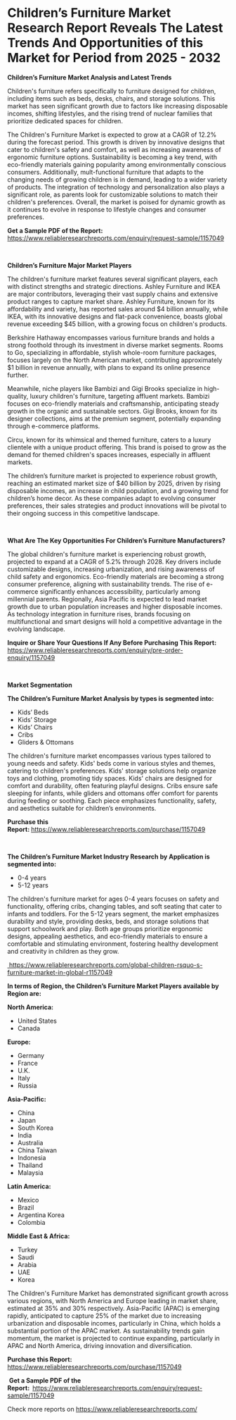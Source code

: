 <p><h1>Children’s Furniture Market Research Report Reveals The Latest Trends And Opportunities of this Market for Period from 2025 - 2032</h1></p><p><strong>Children’s Furniture Market Analysis and Latest Trends</strong></p>
<p><p>Children's furniture refers specifically to furniture designed for children, including items such as beds, desks, chairs, and storage solutions. This market has seen significant growth due to factors like increasing disposable incomes, shifting lifestyles, and the rising trend of nuclear families that prioritize dedicated spaces for children. </p><p>The Children's Furniture Market is expected to grow at a CAGR of 12.2% during the forecast period. This growth is driven by innovative designs that cater to children's safety and comfort, as well as increasing awareness of ergonomic furniture options. Sustainability is becoming a key trend, with eco-friendly materials gaining popularity among environmentally conscious consumers. Additionally, mult-functional furniture that adapts to the changing needs of growing children is in demand, leading to a wider variety of products. The integration of technology and personalization also plays a significant role, as parents look for customizable solutions to match their children's preferences. Overall, the market is poised for dynamic growth as it continues to evolve in response to lifestyle changes and consumer preferences.</p></p>
<p><strong>Get a Sample PDF of the Report:&nbsp;</strong> <a href="https://www.reliableresearchreports.com/enquiry/request-sample/1157049?utm_campaign=3105&utm_medium=2&utm_source=Github&utm_content=ia&utm_term=21032025&utm_id=childrens-furniture">https://www.reliableresearchreports.com/enquiry/request-sample/1157049</a></p>
<p>&nbsp;</p>
<p><strong>Children’s Furniture Major Market Players</strong></p>
<p><p>The children's furniture market features several significant players, each with distinct strengths and strategic directions. Ashley Furniture and IKEA are major contributors, leveraging their vast supply chains and extensive product ranges to capture market share. Ashley Furniture, known for its affordability and variety, has reported sales around $4 billion annually, while IKEA, with its innovative designs and flat-pack convenience, boasts global revenue exceeding $45 billion, with a growing focus on children's products.</p><p>Berkshire Hathaway encompasses various furniture brands and holds a strong foothold through its investment in diverse market segments. Rooms to Go, specializing in affordable, stylish whole-room furniture packages, focuses largely on the North American market, contributing approximately $1 billion in revenue annually, with plans to expand its online presence further.</p><p>Meanwhile, niche players like Bambizi and Gigi Brooks specialize in high-quality, luxury children's furniture, targeting affluent markets. Bambizi focuses on eco-friendly materials and craftsmanship, anticipating steady growth in the organic and sustainable sectors. Gigi Brooks, known for its designer collections, aims at the premium segment, potentially expanding through e-commerce platforms.</p><p>Circu, known for its whimsical and themed furniture, caters to a luxury clientele with a unique product offering. This brand is poised to grow as the demand for themed children's spaces increases, especially in affluent markets.</p><p>The children’s furniture market is projected to experience robust growth, reaching an estimated market size of $40 billion by 2025, driven by rising disposable incomes, an increase in child population, and a growing trend for children’s home decor. As these companies adapt to evolving consumer preferences, their sales strategies and product innovations will be pivotal to their ongoing success in this competitive landscape.</p></p>
<p>&nbsp;</p>
<p><strong>What Are The Key Opportunities For Children’s Furniture Manufacturers?</strong></p>
<p><p>The global children's furniture market is experiencing robust growth, projected to expand at a CAGR of 5.2% through 2028. Key drivers include customizable designs, increasing urbanization, and rising awareness of child safety and ergonomics. Eco-friendly materials are becoming a strong consumer preference, aligning with sustainability trends. The rise of e-commerce significantly enhances accessibility, particularly among millennial parents. Regionally, Asia Pacific is expected to lead market growth due to urban population increases and higher disposable incomes. As technology integration in furniture rises, brands focusing on multifunctional and smart designs will hold a competitive advantage in the evolving landscape.</p></p>
<p><strong>Inquire or Share Your Questions If Any Before Purchasing This Report:</strong> <a href="https://www.reliableresearchreports.com/enquiry/pre-order-enquiry/1157049?utm_campaign=3105&utm_medium=2&utm_source=Github&utm_content=ia&utm_term=21032025&utm_id=childrens-furniture">https://www.reliableresearchreports.com/enquiry/pre-order-enquiry/1157049</a></p>
<p>&nbsp;</p>
<p><strong>Market Segmentation</strong></p>
<p><strong>The Children’s Furniture Market Analysis by types is segmented into:</strong></p>
<p><ul><li>Kids’ Beds</li><li>Kids’ Storage</li><li>Kids’ Chairs</li><li>Cribs</li><li>Gliders & Ottomans</li></ul></p>
<p><p>The children's furniture market encompasses various types tailored to young needs and safety. Kids' beds come in various styles and themes, catering to children's preferences. Kids' storage solutions help organize toys and clothing, promoting tidy spaces. Kids' chairs are designed for comfort and durability, often featuring playful designs. Cribs ensure safe sleeping for infants, while gliders and ottomans offer comfort for parents during feeding or soothing. Each piece emphasizes functionality, safety, and aesthetics suitable for children’s environments.</p></p>
<p><strong>Purchase this Report:&nbsp;</strong><a href="https://www.reliableresearchreports.com/purchase/1157049?utm_campaign=3105&utm_medium=2&utm_source=Github&utm_content=ia&utm_term=21032025&utm_id=childrens-furniture">https://www.reliableresearchreports.com/purchase/1157049</a></p>
<p>&nbsp;</p>
<p><strong>The Children’s Furniture Market Industry Research by Application is segmented into:</strong></p>
<p><ul><li>0-4 years</li><li>5-12 years</li></ul></p>
<p><p>The children's furniture market for ages 0-4 years focuses on safety and functionality, offering cribs, changing tables, and soft seating that cater to infants and toddlers. For the 5-12 years segment, the market emphasizes durability and style, providing desks, beds, and storage solutions that support schoolwork and play. Both age groups prioritize ergonomic designs, appealing aesthetics, and eco-friendly materials to ensure a comfortable and stimulating environment, fostering healthy development and creativity in children as they grow.</p></p>
<p><a href="https://www.reliableresearchreports.com/global-children-rsquo-s-furniture-market-in-global-r1157049?utm_campaign=3105&utm_medium=2&utm_source=Github&utm_content=ia&utm_term=21032025&utm_id=childrens-furniture">&nbsp;https://www.reliableresearchreports.com/global-children-rsquo-s-furniture-market-in-global-r1157049</a></p>
<p><strong>In terms of Region, the Children’s Furniture Market Players available by Region are:</strong></p>
<p>
    <p> <strong> North America: </strong>
        <ul>
            <li>United States</li>
            <li>Canada</li>
        </ul>
        </p> 
    <p> <strong> Europe: </strong>
        <ul>
            <li>Germany</li>
            <li>France</li>
            <li>U.K.</li>
            <li>Italy</li>
            <li>Russia</li>
        </ul>
        </p> 
    <p> <strong> Asia-Pacific: </strong>
        <ul>
            <li>China</li>
            <li>Japan</li>
            <li>South Korea</li>
            <li>India</li>
            <li>Australia</li>
            <li>China Taiwan</li>
            <li>Indonesia</li>
            <li>Thailand</li>
            <li>Malaysia</li>
        </ul>
        </p> 
    <p> <strong> Latin America: </strong>
        <ul>
            <li>Mexico</li>
            <li>Brazil</li>
            <li>Argentina Korea</li>
            <li>Colombia</li>
        </ul>
        </p> 
    <p> <strong> Middle East & Africa: </strong>
        <ul>
            <li>Turkey</li>
            <li>Saudi</li>
            <li>Arabia</li>
            <li>UAE</li>
            <li>Korea</li>
        </ul>
    </p>
    </p>
<p><p>The Children's Furniture Market has demonstrated significant growth across various regions, with North America and Europe leading in market share, estimated at 35% and 30% respectively. Asia-Pacific (APAC) is emerging rapidly, anticipated to capture 25% of the market due to increasing urbanization and disposable incomes, particularly in China, which holds a substantial portion of the APAC market. As sustainability trends gain momentum, the market is projected to continue expanding, particularly in APAC and North America, driving innovation and diversification.</p></p>
<p><strong>Purchase this Report: </strong><a href="https://www.reliableresearchreports.com/purchase/1157049?utm_campaign=3105&utm_medium=2&utm_source=Github&utm_content=ia&utm_term=21032025&utm_id=childrens-furniture">https://www.reliableresearchreports.com/purchase/1157049</a></p>
<p>&nbsp;<strong>Get a Sample PDF of the Report:&nbsp;&nbsp;</strong><a href="https://www.reliableresearchreports.com/enquiry/request-sample/1157049?utm_campaign=3105&utm_medium=2&utm_source=Github&utm_content=ia&utm_term=21032025&utm_id=childrens-furniture">https://www.reliableresearchreports.com/enquiry/request-sample/1157049</a></p>
<p><strong></strong></p>
<p>Check more reports on <a href="https://www.reliableresearchreports.com/?utm_campaign=3105&utm_medium=2&utm_source=Github&utm_content=ia&utm_term=21032025&utm_id=childrens-furniture">https://www.reliableresearchreports.com/</a></p>